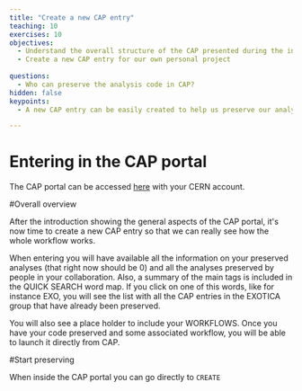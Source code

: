 ```yaml
---
title: "Create a new CAP entry"
teaching: 10
exercises: 10
objectives:
  - Understand the overall structure of the CAP presented during the introduction
  - Create a new CAP entry for our own personal project
  
questions:
  - Who can preserve the analysis code in CAP?
hidden: false
keypoints:
  - A new CAP entry can be easily created to help us preserve our analysis assets 

---
```



# Entering in the CAP portal

The CAP portal can be accessed [here](https://analysispreservation.cern.ch/) with your CERN account.

#Overall overview

After the introduction showing the general aspects of the CAP portal, it's now time to create a new CAP entry so that we can really see how the whole workflow works.

 When entering you will have available all the information on your preserved analyses (that right now should be 0) and all the analyses preserved by people in your collaboration. Also, a summary of the main tags is included in the QUICK SEARCH word map. If you click on one of this words, like for instance EXO, you will see the list with all the CAP entries in the EXOTICA group that have already been preserved. 

You will also see a place holder to include your WORKFLOWS. Once you have your code preserved and some associated workflow, you will be able to launch it directly from CAP.

#Start preserving

When inside the CAP portal you can go directly to `CREATE`


 

